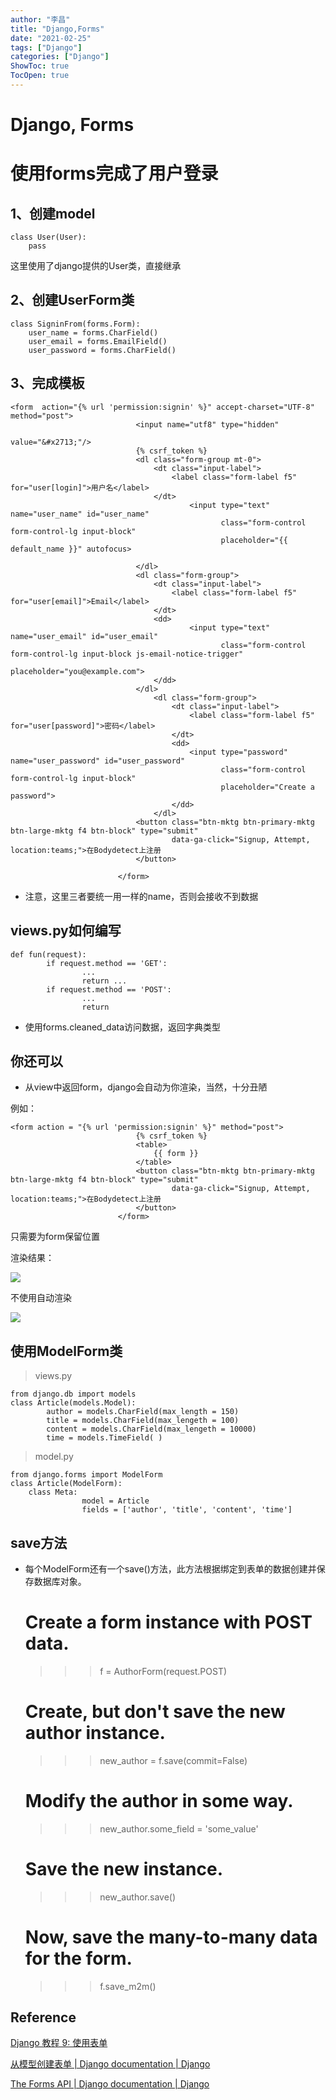 ```yaml
---
author: "李昌"
title: "Django,Forms"
date: "2021-02-25"
tags: ["Django"]
categories: ["Django"]
ShowToc: true
TocOpen: true
---
```

# Django, Forms

# 使用forms完成了用户登录

## 1、创建model

    class User(User):
        pass

这里使用了django提供的User类，直接继承

## 2、创建UserForm类

    class SigninFrom(forms.Form):
        user_name = forms.CharField()
        user_email = forms.EmailField()
        user_password = forms.CharField()

## 3、完成模板

    <form  action="{% url 'permission:signin' %}" accept-charset="UTF-8" method="post">
                                <input name="utf8" type="hidden"
                                                                              value="&#x2713;"/>
                                {% csrf_token %}
                                <dl class="form-group mt-0">
                                    <dt class="input-label">
                                        <label class="form-label f5" for="user[login]">用户名</label>
                                    </dt>
                                            <input type="text" name="user_name" id="user_name"
                                                   class="form-control form-control-lg input-block"
                                                   placeholder="{{ default_name }}" autofocus>
    
                                </dl>
                                <dl class="form-group">
                                    <dt class="input-label">
                                        <label class="form-label f5" for="user[email]">Email</label>
                                    </dt>
                                    <dd>
                                            <input type="text" name="user_email" id="user_email"
                                                   class="form-control form-control-lg input-block js-email-notice-trigger"
                                                   placeholder="you@example.com">
                                    </dd>
                                </dl>
                                    <dl class="form-group">
                                        <dt class="input-label">
                                            <label class="form-label f5" for="user[password]">密码</label>
                                        </dt>
                                        <dd>
                                            <input type="password" name="user_password" id="user_password"
                                                   class="form-control form-control-lg input-block"
                                                   placeholder="Create a password">
                                        </dd>
                                    </dl>
                                <button class="btn-mktg btn-primary-mktg btn-large-mktg f4 btn-block" type="submit"
                                        data-ga-click="Signup, Attempt, location:teams;">在Bodydetect上注册
                                </button>
    
                            </form>

- 注意，这里三者要统一用一样的name，否则会接收不到数据

## views.py如何编写

    def fun(request):
    		if request.method == 'GET':
    				...
    				return ...
    		if request.method == 'POST':
    				...
    				return

- 使用forms.cleaned_data访问数据，返回字典类型

## 你还可以

- 从view中返回form，django会自动为你渲染，当然，十分丑陋

例如：

    <form action = "{% url 'permission:signin' %}" method="post">
                                {% csrf_token %}
                                <table>
                                    {{ form }}
                                </table>
                                <button class="btn-mktg btn-primary-mktg btn-large-mktg f4 btn-block" type="submit"
                                        data-ga-click="Signup, Attempt, location:teams;">在Bodydetect上注册
                                </button>
                            </form>

只需要为form保留位置

渲染结果：

![](_001-be5cb266-5641-43c4-a10b-20b76c49605b.png)

不使用自动渲染

![](_002-0155cf6c-ebd5-4438-9d76-57c36009cc6a.png)

## 使用ModelForm类

> views.py

    from django.db import models
    class Article(models.Model):
    		author = models.CharField(max_length = 150)
    		title = models.CharField(max_lengeth = 100)
    		content = models.CharField(max_lengeth = 10000)
    		time = models.TimeField( )

> model.py

    from django.forms import ModelForm
    class Article(ModelForm):
        class Meta:
    				model = Article
    				fields = ['author', 'title', 'content', 'time']

## save方法

- 每个ModelForm还有一个save()方法，此方法根据绑定到表单的数据创建并保存数据库对象。

    # Create a form instance with POST data.
    >>> f = AuthorForm(request.POST)
    
    # Create, but don't save the new author instance.
    >>> new_author = f.save(commit=False)
    
    # Modify the author in some way.
    >>> new_author.some_field = 'some_value'
    
    # Save the new instance.
    >>> new_author.save()
    
    # Now, save the many-to-many data for the form.
    >>> f.save_m2m()

## Reference

[Django 教程 9: 使用表单](https://developer.mozilla.org/zh-CN/docs/Learn/Server-side/Django/Forms)

[从模型创建表单 | Django documentation | Django](https://docs.djangoproject.com/zh-hans/2.0/topics/forms/modelforms/)

[The Forms API | Django documentation | Django](https://docs.djangoproject.com/zh-hans/2.0/ref/forms/api/)
